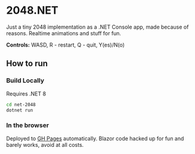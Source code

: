 # 2048.NET

Just a tiny 2048 implementation as a .NET Console app, made because of reasons. Realtime animations and stuff for fun.

**Controls:** WASD, R - restart, Q - quit, Y(es)/N(o)

## How to run

### Build Locally

Requires .NET 8

```sh
cd net-2048
dotnet run
```

### In the browser

Deployed to [GH Pages](https://xorboo.github.io/net-2048/) automatically. Blazor code hacked up for fun and barely works, avoid at all costs.
